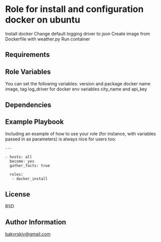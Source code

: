 Role for install and configuration docker on ubuntu
=========

Install docker
Change default logging driver to json
Create image from Dockerfile with weather.py
Run container

Requirements
------------


Role Variables
--------------
You can set the following variables:
version and package docker
name image, tag
log_driver for docker
env variables city_name and api_key

Dependencies
------------


Example Playbook
----------------

Including an example of how to use your role (for instance, with variables passed in as parameters) is always nice for users too:

    ---
    
    - hosts: all
      become: yes
      gather_facts: true

      roles:
       - docker_install

License
-------

BSD

Author Information
------------------
bakyrskiy@gmail.com
